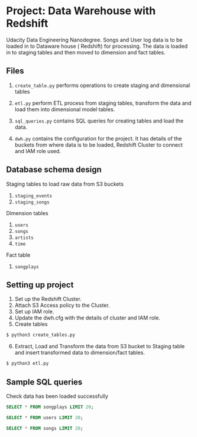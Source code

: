 # Project: Data Warehouse with Redshift

Udacity Data Engineering Nanodegree. Songs and User log data is to be loaded in to Dataware house ( Redshift) for processing. The data is loaded in to staging tables and then moved to dimension and fact tables.


## Files

1. ```create_table.py``` performs operations to create staging and dimensional tables

2. ```etl.py``` perform ETL process from staging tables, transform the data and load them into dimensional model tables.

3. ```sql_queries.py``` contains SQL queries for creating tables and load the data.

4. ```dwh.py``` contains the configuration for the project. It has details of the buckets from where data is to be loaded, Redshift Cluster to connect  and IAM role used.

## Database schema design

Staging tables to load raw data from S3 buckets

1. ```staging_events``` 
2. ```staging_songs```

Dimension tables

1. ```users```
2. ```songs```
3. ```artists```
4. ```time```

Fact table

1. ```songplays```

## Setting up project

1. Set up the Redshift Cluster.
2. Attach S3 Access policy to the Cluster.
3. Set up IAM role.
4. Update the dwh.cfg with the details of cluster and IAM role.
5. Create tables

```bash
$ python3 create_tables.py
```
6. Extract, Load and Transform the data from S3 bucket to Staging table and insert transformed data to dimension/fact tables.

```bash
$ python3 etl.py
```

## Sample SQL queries

Check data has been loaded successfully

```sql
SELECT * FROM songplays LIMIT 20;
```

```sql 
SELECT * FROM users LIMIT 20;
```

```sql 
SELECT * FROM songs LIMIT 20;
```
